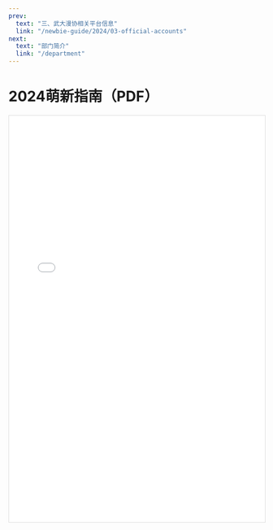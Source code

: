 ```yaml
---
prev:
  text: "三、武大漫协相关平台信息"
  link: "/newbie-guide/2024/03-official-accounts"
next:
  text: "部门简介"
  link: "/department"
---
```


# 2024萌新指南（PDF）

<iframe 
  src="/pdfjs/web/viewer.html?file=/2024漫协萌新指南.pdf" 
  width="100%" 
  height="800px" 
  style="border: 1px solid #ddd;">
</iframe>